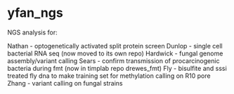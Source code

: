 # yfan_ngs
NGS analysis for:

Nathan - optogenetically activated split protein screen
Dunlop - single cell bacterial RNA seq (now moved to its own repo)
Hardwick - fungal genome assembly/variant calling
Sears - confirm transmission of procarcinogenic bacteria during fmt (now in timplab repo drewes_fmt)
Fly - bisulfite and sssi treated fly dna to make training set for methylation calling on R10 pore
Zhang - variant calling on fungal strains

